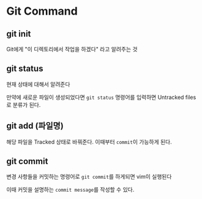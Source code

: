 # Git Command

## git init

Git에게 "이 디렉토리에서 작업을 하겠다" 라고 알려주는 것

## git status

현재 상태에 대해서 알려준다

만약에 새로운 파일이 생성되었다면 `git status` 명령어를 입력하면 Untracked files로 분류가 된다.

## git add (파일명)

해당 파일을 Tracked 상태로 바꿔준다. 이때부터 `commit`이 가능하게 된다.

## git commit

변경 사항들을 커밋하는 명령어로 `git commit`를 하게되면 vim이 실행된다

이때 커밋을 설명하는 `commit message`를 작성할 수 있다.
